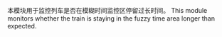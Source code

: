 ﻿
本模块用于监控列车是否在模糊时间监控区停留过长时间。
This module monitors whether the train is staying in the fuzzy time area longer than expected. 
